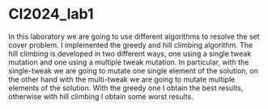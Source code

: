 # CI2024_lab1

In this laboratory we are going to use different algorithms to resolve the set cover problem. I implemented the greedy and hill climbing algorithm. The hill climbing is developed in two different ways, one using a single tweak mutation and one using a multiple tweak mutation. In particular, with the single-tweak we are going to mutate one single element of the solution, on the other hand with the multi-tweak we are going to mutate multiple elements of the solution. With the greedy one I obtain the best results, otherwise with hill climbing I obtain some worst results.